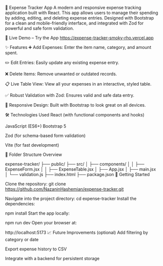 💸 Expense Tracker App
A modern and responsive expense tracking application built with React. This app allows users to manage their spending by adding, editing, and deleting expense entries. Designed with Bootstrap for a clean and mobile-friendly interface, and integrated with Zod for powerful and safe form validation.

🔗 Live Demo – Try the App
https://expense-tracker-smoky-rho.vercel.app


✨ Features
➕ Add Expenses: Enter the item name, category, and amount spent.

✏️ Edit Entries: Easily update any existing expense entry.

❌ Delete Items: Remove unwanted or outdated records.

📋 Live Table View: View all your expenses in an interactive, styled table.

✅ Robust Validation with Zod: Ensures valid and safe data entry.

📱 Responsive Design: Built with Bootstrap to look great on all devices.

🛠 Technologies Used
React (with functional components and hooks)

JavaScript (ES6+)
Bootstrap 5

Zod (for schema-based form validation)

Vite (for fast development)

📁 Folder Structure Overview

expense-tracker/
├── public/
├── src/
│   ├── components/
│   │   ├── ExpenseForm.jsx
│   │   ├── ExpenseTable.jsx
│   ├── App.jsx
│   ├── main.jsx
│   └── validation.js
├── index.html
├── package.json
🚀 Getting Started

Clone the repository:
git clone https://github.com/NazaninHashemian/expense-tracker.git


Navigate into the project directory:
cd expense-tracker
Install the dependencies:

npm install
Start the app locally:

npm run dev
Open your browser at:

http://localhost:5173
📈 Future Improvements (optional)
Add filtering by category or date

Export expense history to CSV

Integrate with a backend for persistent storage

